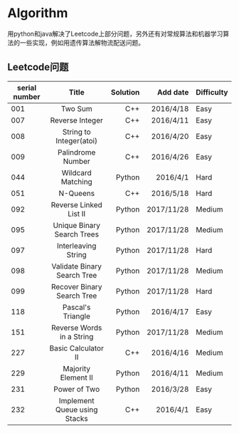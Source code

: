 # Algorithm

用python和java解决了Leetcode上部分问题，另外还有对常规算法和机器学习算法的一些实现，例如用遗传算法解物流配送问题。

## Leetcode问题

|serial number    |Title                       |Solution|Add date  |Difficulty|
|-----------------|:--------------------------:|-------:|---------:|----------|
|001              |Two Sum                     |C++     |2016/4/18 |Easy      |
|007              |Reverse Integer             |C++     |2016/4/11 |Easy      |
|008              |String to Integer(atoi)     |C++     |2016/4/20 |Easy      |
|009              |Palindrome Number		   |C++     |2016/4/26 |Easy      |
|044              |Wildcard Matching           |Python  |2016/4/1  |Hard      |
|051              |N-Queens                    |C++     |2016/5/18 |Hard      |
|092			  |Reverse Linked List II      |Python  |2017/11/28|Medium    |
|095			  |Unique Binary Search Trees  |Python  |2017/11/28|Medium    |
|097			  |Interleaving String         |Python  |2017/11/28|Hard      |
|098			  |Validate Binary Search Tree |Python  |2017/11/28|Medium    |
|099			  |Recover Binary Search Tree  |Python  |2017/11/28|Hard      |
|118              |Pascal's Triangle           |Python  |2016/4/17 |Easy      |
|151              |Reverse Words in a String   |Python  |2017/11/28|Medium    |
|227              |Basic Calculator II         |C++     |2016/4/16 |Medium    |
|229              |Majority Element II         |Python  |2016/4/11 |Medium    |
|231              |Power of Two                |Python  |2016/3/28 |Easy      |
|232              |Implement Queue using Stacks|C++     |2016/4/1  |Easy      |